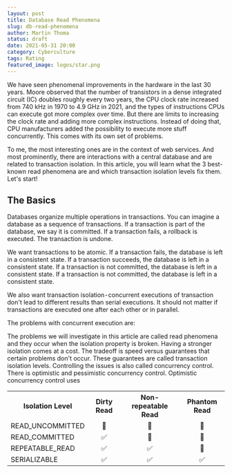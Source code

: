 ```yaml
---
layout: post
title: Database Read Phenomena
slug: db-read-phenomena
author: Martin Thoma
status: draft
date: 2021-05-31 20:00
category: Cyberculture
tags: Rating
featured_image: logos/star.png
---
```


We have seen phenomenal improvements in the hardware in the last 30 years. Moore observed that the number of transistors in a dense integrated circuit (IC) doubles roughly every two years, the CPU clock rate increased from 740 kHz in 1970 to 4.9 GHz in 2021, and the types of instructions CPUs can execute got more complex over time. But there are limits to increasing the clock rate and adding more complex instructions. Instead of doing that, CPU manufacturers added the possibility to execute more stuff concurrently. This comes with its own set of problems.

To me, the most interesting ones are in the context of web services. And most prominently, there are interactions with a central database and are related to transaction isolation. In this article, you will learn what the 3 best-known read phenomena are and which transaction isolation levels fix them. Let's start!

## The Basics

Databases organize multiple operations in transactions. You can imagine a database as a sequence of transactions. If a transaction is part of the database, we say it is committed. If a transaction fails, a rollback is executed. The transaction is undone.

We want transactions to be atomic. If a transaction fails, the database is left in a consistent state. If a transaction succeeds, the database is left in a consistent state. If a transaction is not committed, the database is left in a consistent state. If a transaction is not committed, the database is left in a consistent state.

We also want transaction isolation - concurrent executions of transaction don't lead to different results than serial executions. It should not matter if transactions are executed one after each other or in parallel.

The problems with concurrent execution are:

The problems we will investigate in this article are called read phenomena and they occur when the isolation property is broken. Having a stronger isolation comes at a cost. The tradeoff is speed versus guarantees that certain problems don't occur. These guarantees are called transaction isolation levels. Controlling the issues is also called concurrency control. There is optimistic and pessimistic concurrency control. Optimistic concurrency control uses

<table>
    <tr>
        <th>Isolation Level</th>
        <th>Dirty Read</th>
        <th>Non-repeatable Read</th>
        <th>Phantom Read</th>
    </tr>
    <tr>
        <td>READ_UNCOMMITTED</td>
        <td style="text-align: center;">💩</td>
        <td style="text-align: center;">💩</td>
        <td style="text-align: center;">💩</td>
    </tr>
    <tr>
        <td>READ_COMMITTED</td>
        <td style="text-align: center;">✅</td>
        <td style="text-align: center;">💩</td>
        <td style="text-align: center;">💩</td>
    </tr>
    <tr>
        <td>REPEATABLE_READ</td>
        <td style="text-align: center;">✅</td>
        <td style="text-align: center;">✅</td>
        <td style="text-align: center;">💩</td>
    </tr>
    <tr>
        <td>SERIALIZABLE</td>
        <td style="text-align: center;">✅</td>
        <td style="text-align: center;">✅</td>
        <td style="text-align: center;">✅</td>
    </tr>
</table>
